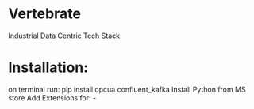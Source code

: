 # Vertebrate
Industrial Data Centric Tech Stack




# Installation:
 on terminal run:  pip install opcua confluent_kafka
 Install Python from MS store
 Add Extensions for: -